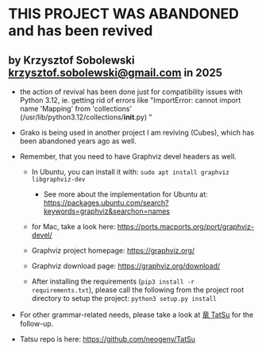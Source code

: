 # THIS PROJECT WAS ABANDONED and has been revived 
## by Krzysztof Sobolewski <krzysztof.sobolewski@gmail.com> in 2025

- the action of revival has been done just for compatibility issues with Python 3.12, ie. getting rid of errors like "ImportError: cannot import name 'Mapping' from 'collections' (/usr/lib/python3.12/collections/__init__.py)
"
- Grako is being used in another project I am reviving (Cubes), which has been abandoned years ago as well.
- Remember, that you need to have Graphviz devel headers as well. 
  - In Ubuntu, you can install it with:
  ```sudo apt install graphviz libgraphviz-dev```
    - See more about the implementation for Ubuntu at:  https://packages.ubuntu.com/search?keywords=graphviz&searchon=names
  - for Mac, take a look here: https://ports.macports.org/port/graphviz-devel/
  - Graphviz project homepage: https://graphviz.org/
  - Graphviz download page: https://graphviz.org/download/

  - After installing the requirements (```pip3 install -r requirements.txt```), please call the following from the project root directory to setup the project:
  ```python3 setup.py install```
 


- For other grammar-related needs, please take a look at [竜 TatSu](https://github.com/neogeny/TatSu) for the follow-up.
- Tatsu repo is here: https://github.com/neogeny/TatSu
